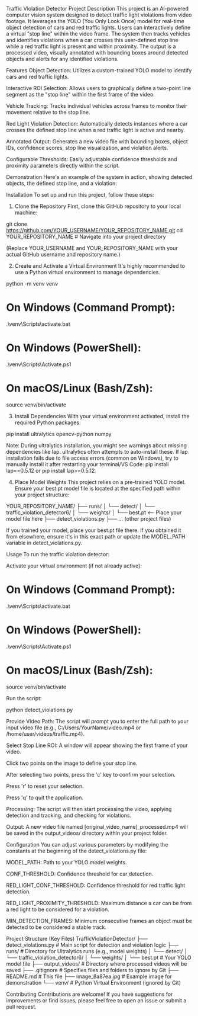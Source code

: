 Traffic Violation Detector
Project Description
This project is an AI-powered computer vision system designed to detect traffic light violations from video footage. It leverages the YOLO (You Only Look Once) model for real-time object detection of cars and red traffic lights. Users can interactively define a virtual "stop line" within the video frame. The system then tracks vehicles and identifies violations when a car crosses this user-defined stop line while a red traffic light is present and within proximity. The output is a processed video, visually annotated with bounding boxes around detected objects and alerts for any identified violations.

Features
Object Detection: Utilizes a custom-trained YOLO model to identify cars and red traffic lights.

Interactive ROI Selection: Allows users to graphically define a two-point line segment as the "stop line" within the first frame of the video.

Vehicle Tracking: Tracks individual vehicles across frames to monitor their movement relative to the stop line.

Red Light Violation Detection: Automatically detects instances where a car crosses the defined stop line when a red traffic light is active and nearby.

Annotated Output: Generates a new video file with bounding boxes, object IDs, confidence scores, stop line visualization, and violation alerts.

Configurable Thresholds: Easily adjustable confidence thresholds and proximity parameters directly within the script.

Demonstration
Here's an example of the system in action, showing detected objects, the defined stop line, and a violation:

Installation
To set up and run this project, follow these steps:

1. Clone the Repository
First, clone this GitHub repository to your local machine:

git clone https://github.com/YOUR_USERNAME/YOUR_REPOSITORY_NAME.git
cd YOUR_REPOSITORY_NAME # Navigate into your project directory


(Replace YOUR_USERNAME and YOUR_REPOSITORY_NAME with your actual GitHub username and repository name.)

2. Create and Activate a Virtual Environment
It's highly recommended to use a Python virtual environment to manage dependencies.

python -m venv venv
# On Windows (Command Prompt):
.\venv\Scripts\activate.bat
# On Windows (PowerShell):
.\venv\Scripts\Activate.ps1
# On macOS/Linux (Bash/Zsh):
source venv/bin/activate


3. Install Dependencies
With your virtual environment activated, install the required Python packages:

pip install ultralytics opencv-python numpy


Note: During ultralytics installation, you might see warnings about missing dependencies like lap. ultralytics often attempts to auto-install these. If lap installation fails due to file access errors (common on Windows), try to manually install it after restarting your terminal/VS Code: pip install lap==0.5.12 or pip install lap>=0.5.12.

4. Place Model Weights
This project relies on a pre-trained YOLO model. Ensure your best.pt model file is located at the specified path within your project structure:

YOUR_REPOSITORY_NAME/
├── runs/
│   └── detect/
│       └── traffic_violation_detector6/
│           └── weights/
│               └── best.pt  <-- Place your model file here
├── detect_violations.py
├── ... (other project files)


If you trained your model, place your best.pt file there. If you obtained it from elsewhere, ensure it's in this exact path or update the MODEL_PATH variable in detect_violations.py.

Usage
To run the traffic violation detector:

Activate your virtual environment (if not already active):

# On Windows (Command Prompt):
.\venv\Scripts\activate.bat
# On Windows (PowerShell):
.\venv\Scripts\Activate.ps1
# On macOS/Linux (Bash/Zsh):
source venv/bin/activate


Run the script:

python detect_violations.py


Provide Video Path: The script will prompt you to enter the full path to your input video file (e.g., C:/Users/YourName/video.mp4 or /home/user/videos/traffic.mp4).

Select Stop Line ROI: A window will appear showing the first frame of your video.

Click two points on the image to define your stop line.

After selecting two points, press the 'c' key to confirm your selection.

Press 'r' to reset your selection.

Press 'q' to quit the application.

Processing: The script will then start processing the video, applying detection and tracking, and checking for violations.

Output: A new video file named [original_video_name]_processed.mp4 will be saved in the output_videos/ directory within your project folder.

Configuration
You can adjust various parameters by modifying the constants at the beginning of the detect_violations.py file:

MODEL_PATH: Path to your YOLO model weights.

CONF_THRESHOLD: Confidence threshold for car detection.

RED_LIGHT_CONF_THRESHOLD: Confidence threshold for red traffic light detection.

RED_LIGHT_PROXIMITY_THRESHOLD: Maximum distance a car can be from a red light to be considered for a violation.

MIN_DETECTION_FRAMES: Minimum consecutive frames an object must be detected to be considered a stable track.

Project Structure (Key Files)
TrafficViolationDetector/
├── detect_violations.py      # Main script for detection and violation logic
├── runs/                     # Directory for Ultralytics runs (e.g., model weights)
│   └── detect/
│       └── traffic_violation_detector6/
│           └── weights/
│               └── best.pt   # Your YOLO model file
├── output_videos/            # Directory where processed videos will be saved
├── .gitignore                # Specifies files and folders to ignore by Git
├── README.md                 # This file
├── image_8a87ea.jpg          # Example image for demonstration
└── venv/                     # Python Virtual Environment (ignored by Git)


Contributing
Contributions are welcome! If you have suggestions for improvements or find issues, please feel free to open an issue or submit a pull request.
